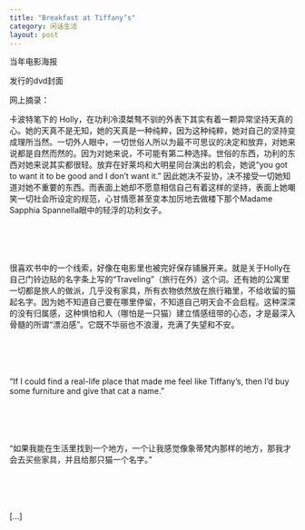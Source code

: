```yaml
---
title: "Breakfast at Tiffany’s"
category: 闲话生活
layout: post
---
```

当年电影海报



发行的dvd封面



网上摘录：　

卡波特笔下的 Holly，在功利冷漠桀骜不驯的外表下其实有着一颗异常坚持天真的心。她的天真不是无知，她的天真是一种纯粹，因为这种纯粹，她对自己的坚持变成理所当然。一切外人眼中，一切世俗人所以为最不可思议的决定和放弃，对她来说都是自然而然的。因为对她来说，不可能有第二种选择。世俗的东西，功利的东西对她来说其实都很轻。放弃在好莱坞和大明星同台演出的机会，她说“you got to want it to be good and I don’t want it.” 因此她决不妥协，决不接受一切她知道对她不重要的东西。而表面上她却不愿意相信自己有着这样的坚持，表面上她嘲笑一切社会所设定的规范，心甘情愿甚至变本加厉地去做楼下那个Madame Sapphia Spannella眼中的轻浮的功利女子。

　　

　　

很喜欢书中的一个线索，好像在电影里也被完好保存铺展开来。就是关于Holly在自己门铃边贴的名字条上写的“Traveling”（旅行在外）这个词。还有她的公寓里一切都是旅人的做派，几乎没有家具，所有衣物依然放在旅行箱里，不给收留的猫起名字。因为她不知道自己要在哪里停留，不知道自己明天会不会启程。这种深深的没有归属感，这种惧怕和人（哪怕是一只猫）建立情感纽带的心态，才是最深入骨髓的所谓“漂泊感”。它既不华丽也不浪漫，充满了失望和不安。

　　

　　

“If I could find a real-life place that made me feel like Tiffany’s, then I’d buy some furniture and give that cat a name.”

　　

　　

“如果我能在生活里找到一个地方，一个让我感觉像象蒂梵内那样的地方，那我才会去买些家具，并且给那只猫一个名字。”

　　

　　

[...]
